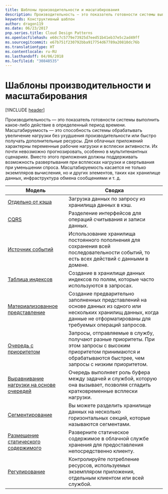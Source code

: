 ```yaml
---
title: Шаблоны производительности и масштабирования
description: Производительность — это показатель готовности системы выполнить какое-либо действие в определенный период времени. Масштабируемость — это способность системы обрабатывать увеличение нагрузки без ухудшения производительности или быстро получать дополнительные ресурсы. Для облачных приложений характерны переменные рабочие нагрузки и всплески активности. Их почти невозможно прогнозировать, особенно в мультитенантных сценариях. Вместо этого приложения должны поддерживать возможность развертывания при всплесках нагрузки и свертывания при уменьшении спроса. Масштабируемость касается не только экземпляров вычисления, но и других элементов, таких как хранилище данных, инфраструктура обмена сообщениями и т. д.
keywords: Конструктивный шаблон
author: dragon119
ms.date: 06/23/2017
pnp.series.title: Cloud Design Patterns
ms.openlocfilehash: e60c7c5779e73925d7eed51b41eb37e5c2ad49ff
ms.sourcegitcommit: e67b751f230792bba917754d67789a20810dc76b
ms.translationtype: HT
ms.contentlocale: ru-RU
ms.lasthandoff: 04/06/2018
ms.locfileid: "30848535"
---
```

# <a name="performance-and-scalability-patterns"></a>Шаблоны производительности и масштабирования

[!INCLUDE [header](../../_includes/header.md)]

Производительность — это показатель готовности системы выполнить какое-либо действие в определенный период времени. Масштабируемость — это способность системы обрабатывать увеличение нагрузки без ухудшения производительности или быстро получать дополнительные ресурсы. Для облачных приложений характерны переменные рабочие нагрузки и всплески активности. Их почти невозможно прогнозировать, особенно в мультитенантных сценариях. Вместо этого приложения должны поддерживать возможность развертывания при всплесках нагрузки и свертывания при уменьшении спроса. Масштабируемость касается не только экземпляров вычисления, но и других элементов, таких как хранилище данных, инфраструктура обмена сообщениями и т. д.


|                           Модель                            |                                                                        Сводка                                                                         |
|--------------------------------------------------------------|--------------------------------------------------------------------------------------------------------------------------------------------------------|
|               [Отдельно от кэша](../cache-aside.md)               |                                                   Загрузка данных по запросу из хранилища данных в кэш.                                                   |
|                      [CQRS](../cqrs.md)                      |                           Разделение интерфейсов для операций считывания и записи данных.                           |
|            [Источник событий](../event-sourcing.md)            |                     Использование хранилища постоянного пополнения для сохранения всей последовательности событий, то есть всех действий с данными в домене.                      |
|               [Таблица индексов](../index-table.md)               |                                Создание в хранилище данных индексов по полям, которые часто используются в запросах.                                |
|         [Материализованное представление](../materialized-view.md)         |       Создание предварительно заполненных представлений на основе данных из одного или нескольких хранилищ данных, когда данные не отформатированы для требуемых операций запросов.        |
|            [Очередь с приоритетом](../priority-queue.md)            | Запросы, отправляемые в службу, получают разные приоритеты. При этом запросы с высоким приоритетом принимаются и обрабатываются быстрее, чем запросы с низким приоритетом. |
| [Выравнивание нагрузки на основе очередей](../queue-based-load-leveling.md) |              Очередь выполняет роль буфера между задачей и службой, которую она вызывает, позволяя сгладить кратковременные всплески нагрузки.               |
|                  [Сегментирование](../sharding.md)                  |                                           Вы можете разделить хранилище данных на несколько горизонтальных секций, которые называются сегментами.                                           |
|    [Размещение статического содержимого](../static-content-hosting.md)    |                          Разверните статическое содержимое в облачной службе хранения для предоставления непосредственно клиенту.                          |
|                [Регулирование](../throttling.md)                |                Контролируйте потребление ресурсов, используемых экземпляром приложения, отдельным клиентом или всей службой.                 |

